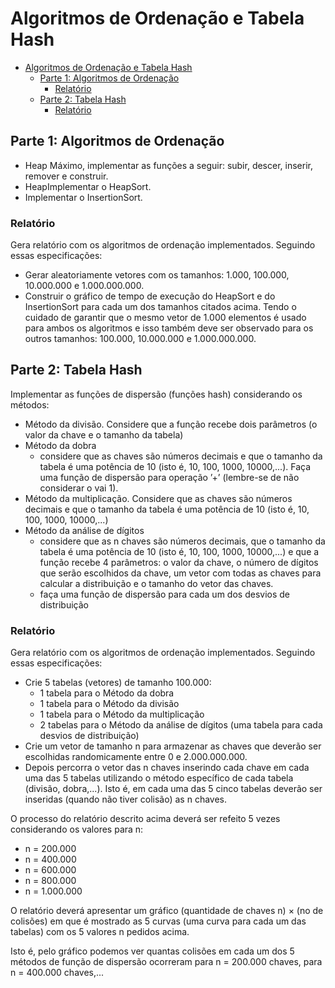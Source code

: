 # Algoritmos de Ordenação e Tabela Hash

- [Algoritmos de Ordenação e Tabela Hash](#algoritmos-de-ordenação-e-tabela-hash)
	- [Parte 1: Algoritmos de Ordenação](#parte-1-algoritmos-de-ordenação)
		- [Relatório](#relatório)
	- [Parte 2: Tabela Hash](#parte-2-tabela-hash)
		- [Relatório](#relatório-1)

## Parte 1: Algoritmos de Ordenação

- Heap Máximo, implementar as funções a seguir: subir, descer, inserir, remover e construir.
- HeapImplementar o HeapSort.
- Implementar o InsertionSort.

### Relatório

Gera relatório com os algoritmos de ordenação implementados. Seguindo essas especificações:

- Gerar aleatoriamente vetores com os tamanhos: 1.000, 100.000, 10.000.000 e 1.000.000.000.
- Construir o gráfico de tempo de execução do HeapSort e do InsertionSort para cada um dos tamanhos citados acima.
Tendo o cuidado de garantir que o mesmo vetor de 1.000 elementos é usado para ambos os algoritmos e isso também deve ser observado para os outros tamanhos: 100.000, 10.000.000 e 1.000.000.000.

## Parte 2: Tabela Hash

Implementar as funções de dispersão (funções hash) considerando os métodos:

- Método da divisão. Considere que a função recebe dois parâmetros (o valor da chave e o tamanho da tabela)
- Método da dobra
  - considere que as chaves são números decimais e que o tamanho da tabela é uma potência de 10 (isto é, 10, 100, 1000, 10000,...). Faça uma função de dispersão para operação ’+’ (lembre-se de
não considerar o vai 1).
- Método da multiplicação. Considere que as chaves são números decimais e que o tamanho da tabela é uma potência de 10 (isto é, 10, 100, 1000, 10000,...)
- Método da análise de dígitos
  - considere que as n chaves são números decimais, que o tamanho da tabela é uma potência de 10 (isto é, 10, 100, 1000, 10000,...) e que a função recebe 4 parâmetros: o valor da chave, o número de dígitos que serão escolhidos da chave, um vetor com todas as chaves para calcular a distribuição e o tamanho do vetor das chaves.
  - faça uma função de dispersão para cada um dos desvios de distribuição

### Relatório

Gera relatório com os algoritmos de ordenação implementados. Seguindo essas especificações:

- Crie 5 tabelas (vetores) de tamanho 100.000:
  - 1 tabela para o Método da dobra
  - 1 tabela para o Método da divisão
  - 1 tabela para o Método da multiplicação
  - 2 tabelas para o Método da análise de dígitos (uma tabela para cada desvios de distribuição)
- Crie um vetor de tamanho n para armazenar as chaves que deverão ser escolhidas randomicamente entre 0 e 2.000.000.000.
- Depois percorra o vetor das n chaves inserindo cada chave em cada uma das 5 tabelas utilizando o método específico de cada tabela (divisão, dobra,...). Isto é, em cada uma das 5 cinco tabelas deverão ser inseridas (quando não tiver colisão) as n chaves.

O processo do relatório descrito acima deverá ser refeito 5 vezes considerando os valores para n:

- n = 200.000
- n = 400.000
- n = 600.000
- n = 800.000
- n = 1.000.000

O relatório deverá apresentar um gráfico (quantidade de chaves n) × (no de colisões) em que é mostrado as 5 curvas (uma curva para cada um das tabelas) com os 5 valores n pedidos acima.

Isto é, pelo gráfico podemos ver quantas colisões em cada um dos 5 métodos de função de dispersão ocorreram para n = 200.000 chaves, para n = 400.000 chaves,...
